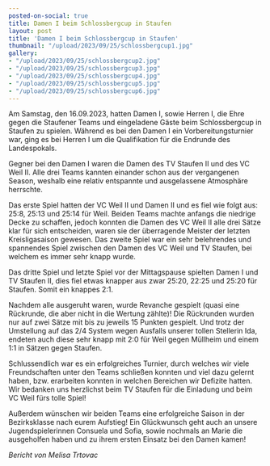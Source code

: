 ```yaml
---
posted-on-social: true
title: Damen I beim Schlossbergcup in Staufen
layout: post
title: 'Damen I beim Schlossbergcup in Staufen'
thumbnail: "/upload/2023/09/25/schlossbergcup1.jpg"
gallery:
- "/upload/2023/09/25/schlossbergcup2.jpg"
- "/upload/2023/09/25/schlossbergcup3.jpg"
- "/upload/2023/09/25/schlossbergcup4.jpg"
- "/upload/2023/09/25/schlossbergcup5.jpg"
- "/upload/2023/09/25/schlossbergcup6.jpg"
---
```


Am Samstag, den 16.09.2023, hatten Damen I, sowie Herren I, die Ehre gegen die Staufener Teams und eingeladene Gäste beim Schlossbergcup in Staufen zu spielen. Während es bei den Damen I ein Vorbereitungsturnier war, ging es bei Herren I um die Qualifikation für die Endrunde des Landespokals. 

Gegner bei den Damen I waren die Damen des TV Staufen II und des VC Weil II.
Alle drei Teams kannten einander schon aus der vergangenen Season, weshalb eine relativ entspannte und ausgelassene Atmosphäre herrschte.

Das erste Spiel hatten der VC Weil II und Damen II und es fiel wie folgt aus: 25:8, 25:13 und 25:14 für Weil. Beiden Teams machte anfangs die niedrige Decke zu schaffen, jedoch konnten die Damen des VC Weil II alle drei Sätze klar für sich entscheiden, waren sie der überragende Meister der letzten Kreisligasaison gewesen. 
Das zweite Spiel war ein sehr belehrendes und spannendes Spiel zwischen den Damen des VC Weil und TV Staufen, bei welchem es immer sehr knapp wurde.

Das dritte Spiel und letzte Spiel vor der Mittagspause spielten Damen I und TV Staufen II, dies fiel etwas knapper aus zwar 25:20, 22:25 und 25:20 für Staufen. Somit ein knappes 2:1. 

Nachdem alle ausgeruht waren, wurde Revanche gespielt (quasi eine Rückrunde, die aber nicht in die Wertung zählte)!
Die Rückrunden wurden nur auf zwei Sätze mit bis zu jeweils 15 Punkten gespielt.
Und trotz der Umstellung auf das 2/4 System wegen Ausfalls unserer tollen Stellerin Ida, endeten auch diese sehr knapp mit 2:0 für Weil gegen Müllheim und einem 1:1 in Sätzen gegen Staufen. 

Schlussendlich war es ein erfolgreiches Turnier, durch welches wir viele Freundschaften unter den Teams schließen konnten und viel dazu gelernt haben, bzw. erarbeiten konnten in welchen Bereichen wir Defizite hatten.
Wir bedanken uns herzlichst beim TV Staufen für die Einladung und beim VC Weil fürs tolle Spiel!

Außerdem wünschen wir beiden Teams eine erfolgreiche Saison in der Bezirksklasse nach eurem Aufstieg!
Ein Glückwunsch geht auch an unsere Jugendspielerinnen Consuela und Sofia, sowie nochmals an Marie die ausgeholfen haben und zu ihrem ersten Einsatz bei den Damen kamen!

_Bericht von Melisa Trtovac_